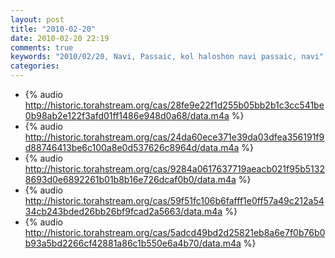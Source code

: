 ```yaml
---
layout: post
title: "2010-02-20"
date: 2010-02-20 22:19
comments: true
keywords: "2010/02/20, Navi, Passaic, kol haloshon navi passaic, navi" 
categories: 
---
```


 * {% audio http://historic.torahstream.org/cas/28fe9e22f1d255b05bb2b1c3cc541be0b98ab2e122f3afd01ff1486e948d0a68/data.m4a %}
 * {% audio http://historic.torahstream.org/cas/24da60ece371e39da03dfea356191f9d88746413be6c100a8e0d537626c8964d/data.m4a %}
 * {% audio http://historic.torahstream.org/cas/9284a0617637719aeacb021f95b51328693d0e6892261b01b8b16e726dcaf0b0/data.m4a %}
 * {% audio http://historic.torahstream.org/cas/59f51fc106b6fafff1e0ff57a49c212a5434cb243bded26bb26bf9fcad2a5663/data.m4a %}
 * {% audio http://historic.torahstream.org/cas/5adcd49bd2d25821eb8a6e7f0b76b0b93a5bd2266cf42881a86c1b550e6a4b70/data.m4a %}

